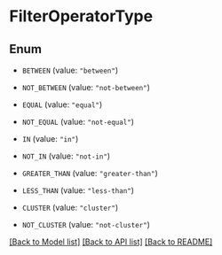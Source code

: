 # FilterOperatorType

## Enum


* `BETWEEN` (value: `"between"`)

* `NOT_BETWEEN` (value: `"not-between"`)

* `EQUAL` (value: `"equal"`)

* `NOT_EQUAL` (value: `"not-equal"`)

* `IN` (value: `"in"`)

* `NOT_IN` (value: `"not-in"`)

* `GREATER_THAN` (value: `"greater-than"`)

* `LESS_THAN` (value: `"less-than"`)

* `CLUSTER` (value: `"cluster"`)

* `NOT_CLUSTER` (value: `"not-cluster"`)


[[Back to Model list]](../README.md#documentation-for-models) [[Back to API list]](../README.md#documentation-for-api-endpoints) [[Back to README]](../README.md)


